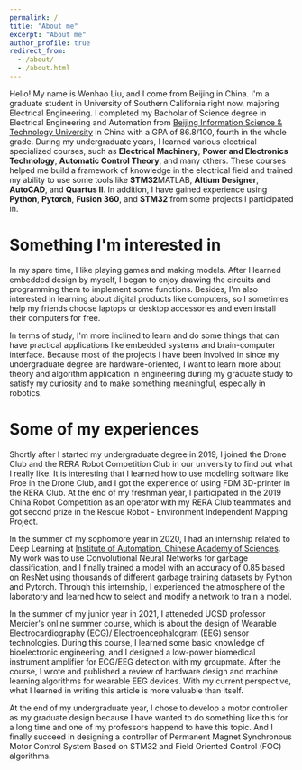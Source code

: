 ```yaml
---
permalink: /
title: "About me"
excerpt: "About me"
author_profile: true
redirect_from: 
  - /about/
  - /about.html
---
```


Hello! My name is Wenhao Liu, and I come from Beijing in China. I'm a graduate student in University of Southern California right now, majoring Electrical Engineering. I completed my Bacholar of Science degree in Electrical Engineering and Automation from [Beijing Information Science & Technology University](https://www.bistu.edu.cn/) in China with a GPA of 86.8/100, fourth in the whole grade. During my undergraduate years, I learned various electrical specialized courses, such as <span style="font-weight: bold;">Electrical Machinery</span>, <span style="font-weight: bold;">Power and Electronics Technology</span>, <span style="font-weight: bold;">Automatic Control Theory</span>, and many others. These courses helped me build a framework of knowledge in the electrical field and trained my ability to use some tools like <span style="font-weight: bold;">STM32</span>MATLAB, <span style="font-weight: bold;">Altium Designer</span>, <span style="font-weight: bold;">AutoCAD</span>, and <span style="font-weight: bold;">Quartus II</span>. In addition, I have gained experience using <span style="font-weight: bold;">Python</span>, <span style="font-weight: bold;">Pytorch</span>, <span style="font-weight: bold;">Fusion 360</span>, and <span style="font-weight: bold;">STM32</span> from some projects I participated in. 

Something I'm interested in
======
In my spare time, I like playing games and making models. After I learned embedded design by myself, I began to enjoy drawing the circuits and programming them to implement some functions. Besides, I'm also interested in learning about digital products like computers, so I sometimes help my friends choose laptops or desktop accessories and even install their computers for free. 

In terms of study, I'm more inclined to learn and do some things that can have practical applications like embedded systems and brain-computer interface. Because most of the projects I have been involved in since my undergraduate degree are hardware-oriented, I want to learn more about theory and algorithm application in engineering during my graduate study to satisfy my curiosity and to make something meaningful, especially in robotics. 

Some of my experiences
======
Shortly after I started my undergraduate degree in 2019, I joined the Drone Club and the RERA Robot Competition Club in our university to find out what I really like. It is interesting that I learned how to use modeling software like Proe in the Drone Club, and I got the experience of using FDM 3D-printer in the RERA Club. At the end of my freshman year, I participated in the 2019 China Robot Competition as an operator with my RERA Club teammates and got second prize in the Rescue Robot - Environment Independent Mapping Project.

In the summer of my sophomore year in 2020, I had an internship related to Deep Learning at [Institute of Automation, Chinese Academy of Sciences](http://www.ia.cas.cn/). My work was to use Convolutional Neural Networks for garbage classification, and I finally trained a model with an accuracy of 0.85 based on ResNet using thousands of different garbage training datasets by Python and Pytorch. Through this internship, I experienced the atmosphere of the laboratory and learned how to select and modify a network to train a model. 

In the summer of my junior year in 2021, I atteneded UCSD professor Mercier's online summer course, which is about the design of Wearable Electrocardiography (ECG)/ Electroencephalogram (EEG) sensor technologies. During this course, I learned some basic knowledge of bioelectronic engineering, and I designed a low-power biomedical instrument amplifier for ECG/EEG detection with my groupmate. After the course, I wrote and published a review of hardware design and machine learning algorithms for wearable EEG devices. With my current perspective, what I learned in writing this article is more valuable than itself.

At the end of my undergraduate year, I chose to develop a motor controller as my graduate design because I have wanted to do something like this for a long time and one of my professors happend to have this topic. And I finally succeed in designing a controller of Permanent Magnet Synchronous Motor Control System Based on STM32 and Field Oriented Control (FOC) algorithms.


